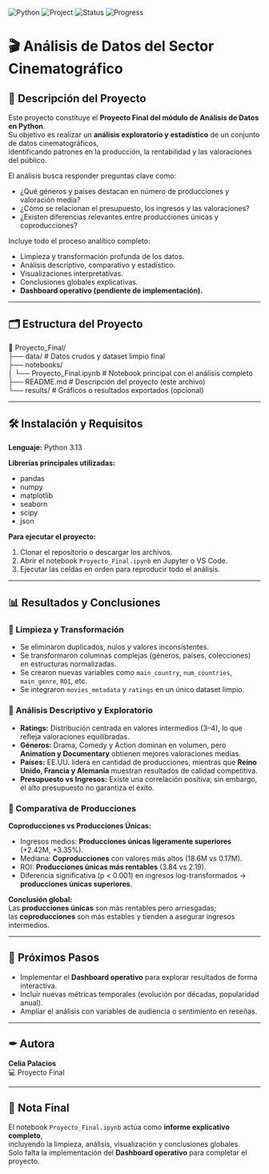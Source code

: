 ![Python](https://img.shields.io/badge/Python-3.13-blue.svg)
![Project](https://img.shields.io/badge/Proyecto-Final-purple)
![Status](https://img.shields.io/badge/Dashboard-Pendiente-orange)
![Progress](https://img.shields.io/badge/Estado-En%20Progreso-yellow)

# 🎬 Análisis de Datos del Sector Cinematográfico

## 📖 Descripción del Proyecto
Este proyecto constituye el **Proyecto Final del módulo de Análisis de Datos en Python**.  
Su objetivo es realizar un **análisis exploratorio y estadístico** de un conjunto de datos cinematográficos,  
identificando patrones en la producción, la rentabilidad y las valoraciones del público.  

El análisis busca responder preguntas clave como:
- ¿Qué géneros y países destacan en número de producciones y valoración media?  
- ¿Cómo se relacionan el presupuesto, los ingresos y las valoraciones?  
- ¿Existen diferencias relevantes entre producciones únicas y coproducciones?  

Incluye todo el proceso analítico completo:
- Limpieza y transformación profunda de los datos.  
- Análisis descriptivo, comparativo y estadístico.  
- Visualizaciones interpretativas.  
- Conclusiones globales explicativas.  
- **Dashboard operativo (pendiente de implementación).**

---

## 🗂 Estructura del Proyecto

📁 Proyecto_Final/\
├── data/ # Datos crudos y dataset limpio final\
├── notebooks/\
│ └── Proyecto_Final.ipynb # Notebook principal con el análisis completo\
├── README.md # Descripción del proyecto (este archivo)\
└── results/ # Gráficos o resultados exportados (opcional)

---

## 🛠 Instalación y Requisitos

**Lenguaje:** Python 3.13  

**Librerías principales utilizadas:**
- pandas  
- numpy  
- matplotlib  
- seaborn  
- scipy  
- json  

**Para ejecutar el proyecto:**
1. Clonar el repositorio o descargar los archivos.  
2. Abrir el notebook `Proyecto_Final.ipynb` en Jupyter o VS Code.  
3. Ejecutar las celdas en orden para reproducir todo el análisis.  

---

## 📊 Resultados y Conclusiones

### 🔹 Limpieza y Transformación
- Se eliminaron duplicados, nulos y valores inconsistentes.  
- Se transformaron columnas complejas (géneros, países, colecciones) en estructuras normalizadas.  
- Se crearon nuevas variables como `main_country`, `num_countries`, `main_genre`, `ROI`, etc.  
- Se integraron `movies_metadata` y `ratings` en un único dataset limpio.  

### 🔹 Análisis Descriptivo y Exploratorio
- **Ratings:** Distribución centrada en valores intermedios (3–4), lo que refleja valoraciones equilibradas.  
- **Géneros:** Drama, Comedy y Action dominan en volumen, pero **Animation y Documentary** obtienen mejores valoraciones medias.  
- **Países:** EE.UU. lidera en cantidad de producciones, mientras que **Reino Unido, Francia y Alemania** muestran resultados de calidad competitiva.  
- **Presupuesto vs Ingresos:** Existe una correlación positiva; sin embargo, el alto presupuesto no garantiza el éxito.  

### 🔹 Comparativa de Producciones
**Coproducciones vs Producciones Únicas:**
- Ingresos medios: **Producciones únicas ligeramente superiores** (+2.42M, +3.35%).  
- Mediana: **Coproducciones** con valores más altos (18.6M vs 0.17M).  
- ROI: **Producciones únicas más rentables** (3.84 vs 2.19).  
- Diferencia significativa (p < 0.001) en ingresos log-transformados → **producciones únicas superiores**.

**Conclusión global:**  
Las **producciones únicas** son más rentables pero arriesgadas;  
las **coproducciones** son más estables y tienden a asegurar ingresos intermedios.  

---

## 🔄 Próximos Pasos
- Implementar el **Dashboard operativo** para explorar resultados de forma interactiva.  
- Incluir nuevas métricas temporales (evolución por décadas, popularidad anual).  
- Ampliar el análisis con variables de audiencia o sentimiento en reseñas.  

---

## ✒ Autora
**Celia Palacios**  
💻 Proyecto Final   

---

## 🧾 Nota Final
El notebook `Proyecto_Final.ipynb` actúa como **informe explicativo completo**,  
incluyendo la limpieza, análisis, visualización y conclusiones globales.  
Solo falta la implementación del **Dashboard operativo** para completar el proyecto.
